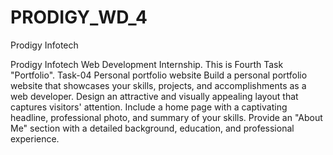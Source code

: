 # PRODIGY_WD_4
Prodigy Infotech

Prodigy Infotech Web Development Internship. This is Fourth Task "Portfolio". 
Task-04 Personal portfolio website Build a personal portfolio website that showcases your skills, projects, and accomplishments as a web developer. Design an attractive and visually appealing layout that captures visitors' attention. Include a home page with a captivating headline, professional photo, and summary of your skills. Provide an "About Me" section with a detailed background, education, and professional experience.
